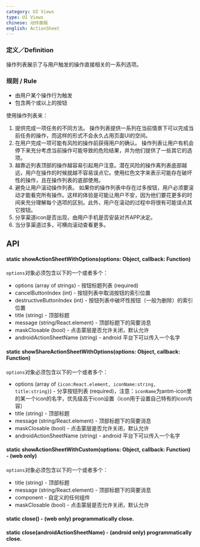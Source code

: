 ```yaml
---
category: UI Views
type: UI Views
chinese: 动作面板
english: ActionSheet
---
```


### 定义／Definition
操作列表展示了与用户触发的操作直接相关的一系列选项。

### 规则 / Rule
- 由用户某个操作行为触发
- 包含两个或以上的按钮

使用操作列表来：

1. 提供完成一项任务的不同方法。
操作列表提供一系列在当前情景下可以完成当前任务的操作，而这样的形式不会永久占用页面UI的空间。
2. 在用户完成一项可能有风险的操作前获得用户的确认。
操作列表让用户有机会停下来充分考虑当前操作可能导致的危险结果，并为他们提供了一些其它的选项。
3. 越靠近列表顶部的操作越容易引起用户注意。潜在风险的操作离列表底部越远，用户在操作的时候就越不容易误点它。使用红色文字来表示可能存在破坏性的操作，且在操作列表的底部使用。
4. 避免让用户滚动操作列表。
如果你的操作列表中存在过多按钮，用户必须要滚动才能看完所有操作。这样的体验是可能让用户不安，因为他们要花更多的时间来充分理解每个选项的区别。此外，用户在滚动的过程中将很有可能误点其它按钮。
5. 分享渠道icon是否出现，由用户手机是否安装对齐APP决定。
6. 当分享渠道过多，可横向滚动查看更多。


## API

#### static showActionSheetWithOptions(options: Object, callback: Function)

`options`对象必须包含以下的一个或者多个：

- options (array of strings) - 按钮标题列表 (required)
- cancelButtonIndex (int) - 按钮列表中取消按钮的索引位置
- destructiveButtonIndex (int) - 按钮列表中破坏性按钮（一般为删除）的索引位置
- title (string) - 顶部标题
- message (string/React.element) - 顶部标题下的简要消息
- maskClosable (bool) - 点击蒙层是否允许关闭，默认允许
- androidActionSheetName (string) - android 平台下可以传入一个名字

#### static showShareActionSheetWithOptions(options: Object, callback: Function)

`options`对象必须包含以下的一个或者多个：

- options (array of `{icon:React.element, iconName:string, title:string}`) - 分享按钮列表 (required)，注意：`iconName`为antm-icon里的某一个icon的名字，优先级高于icon设置（icon用于设置自己特有的icon内容）
- title (string) - 顶部标题
- message (string/React.element) - 顶部标题下的简要消息
- maskClosable (bool) - 点击蒙层是否允许关闭，默认允许
- androidActionSheetName (string) - android 平台下可以传入一个名字

#### static showActionSheetWithCustom(options: Object, callback: Function) - (web only)

`options`对象必须包含以下的一个或者多个：

- title (string) - 顶部标题
- message (string/React.element) - 顶部标题下的简要消息
- component - 自定义的任何组件
- maskClosable (bool) - 点击蒙层是否允许关闭，默认允许

#### static close() -  (web only) programmatically close.
#### static close(androidActionSheetName) - (android only) programmatically close.
